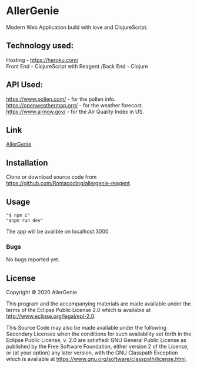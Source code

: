 # AllerGenie

Modern Web Application build with love and ClojureScript.

## Technology used:

Hosting - https://heroku.com/<br/>
Front End - ClojureScript with Reagent /Back End - Clojure

## API Used:

https://www.pollen.com/ - for the pollen info.<br/>
https://openweathermap.org/ - for the weather forecast.<br/>
https://www.airnow.gov/ - for the Air Quality Index in US.

## Link

[AllerGenie](https://allergenie-reagent.herokuapp.com)

## Installation

Clone or download source code from https://github.com/Romacoding/allergenie-reagent.

## Usage

    "$ npm i"
    "$npm run dev"

The app will be avalible on localhost:3000.

### Bugs

No bugs reported yet.

## License

Copyright © 2020 AllerGenie

This program and the accompanying materials are made available under the
terms of the Eclipse Public License 2.0 which is available at
http://www.eclipse.org/legal/epl-2.0.

This Source Code may also be made available under the following Secondary
Licenses when the conditions for such availability set forth in the Eclipse
Public License, v. 2.0 are satisfied: GNU General Public License as published by
the Free Software Foundation, either version 2 of the License, or (at your
option) any later version, with the GNU Classpath Exception which is available
at https://www.gnu.org/software/classpath/license.html.
